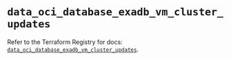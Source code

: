 # `data_oci_database_exadb_vm_cluster_updates`

Refer to the Terraform Registry for docs: [`data_oci_database_exadb_vm_cluster_updates`](https://registry.terraform.io/providers/hashicorp/oci/7.19.0/docs/data-sources/database_exadb_vm_cluster_updates).
